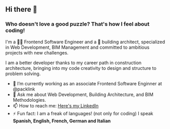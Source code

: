 ## Hi there 👋

### Who doesn't love a good puzzle? That's how I feel about coding!
I'm a 👩‍💻 Frontend Software Engineer and a :construction_worker: building architect, specialized in Web Development, BIM Management and committed to ambitious projects with new challenges.

I am a better developer thanks to my career path in construction architecture, bringing into my code creativity to design and structure to problem solving.


- 🔭 I’m currently working as an associate Frontend Software Enginner at @packlink 
- 💬 Ask me about Web Development, Building Architecture, and BIM Methodologies.
- 📫 How to reach me: [Here's my LinkedIn](https://www.linkedin.com/in/sofiasanchezurb/)
- ⚡ Fun fact: I am a freak of languages! (not only for coding) I speak **Spanish, English, French, German and Italian**

